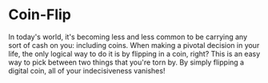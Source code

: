 # Coin-Flip
In today's world, it's becoming less and less common to be carrying any sort of cash on you: including coins. When making a pivotal decision in your life, the only logical way to do it is by flipping in a coin, right? This is an easy way to pick between two things that you're torn by. By simply flipping a digital coin, all of your indecisiveness vanishes!
